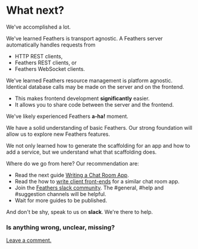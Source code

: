 # What next?

We've accomplished a lot.

We've learned Feathers is transport agnostic.
A Feathers server automatically handles requests from
- HTTP REST clients,
- Feathers REST clients, or
- Feathers WebSocket clients.

We've learned Feathers resource management is platform agnostic.
Identical database calls may be made on the server and on the frontend.
- This makes frontend development **significantly** easier.
- It allows you to share code between the server and the frontend.

We've likely experienced Feathers **a-ha!** moment.

We have a solid understanding of basic Feathers.
Our strong foundation will allow us to explore new Feathers features.

We not only learned how to generate the scaffolding for an app and how to add a service,
but we understand what that scaffolding does.

Where do we go from here? Our recommendation are:

- Read the next guide [Writing a Chat Room App](chat/readme.md).
- Read the how to
[write client front-ends](https://docs.feathersjs.com/v/auk/getting-started/frontend.html)
for a similar chat room app.
- Join the [Feathers slack community](https://feathersjs.slack.com/messages/general/).
The #general, #help and #suggestion channels will be helpful.
- Wait for more guides to be published.

And don't be shy, speak to us on **slack**. We're there to help.

### Is anything wrong, unclear, missing?
[Leave a comment.](https://github.com/feathersjs/feathers-guide/issues/new?title=Comment:Step-What-next&body=Comment:Step-What-next)
